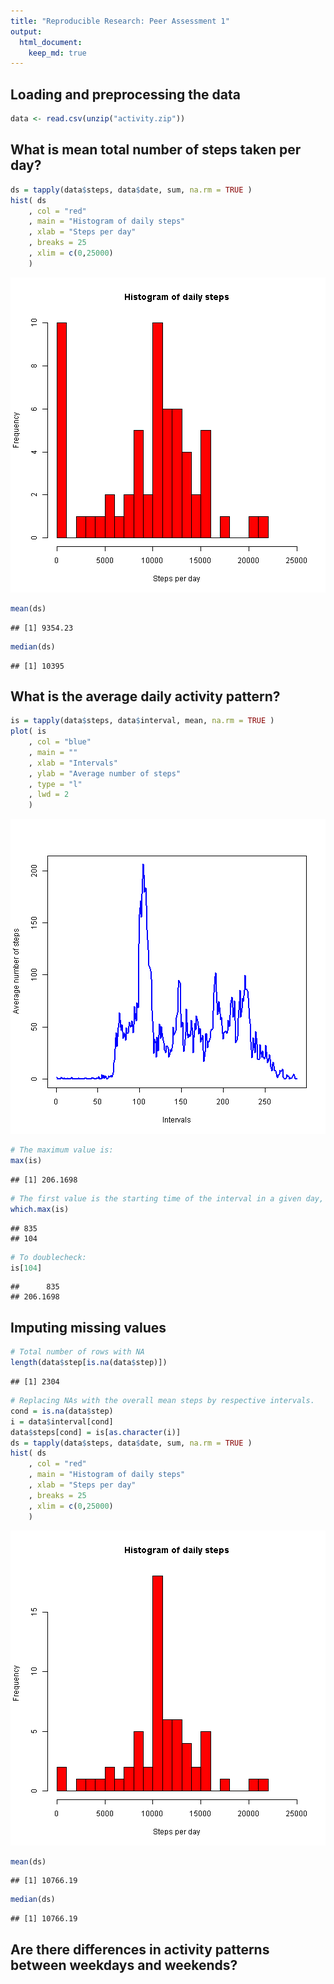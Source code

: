 ```yaml
---
title: "Reproducible Research: Peer Assessment 1"
output: 
  html_document:
    keep_md: true
---
```



## Loading and preprocessing the data

```r
data <- read.csv(unzip("activity.zip"))
```


## What is mean total number of steps taken per day?

```r
ds = tapply(data$steps, data$date, sum, na.rm = TRUE )
hist( ds
    , col = "red"
    , main = "Histogram of daily steps"
    , xlab = "Steps per day"
    , breaks = 25
    , xlim = c(0,25000)
    )
```

![plot of chunk unnamed-chunk-2](figure/unnamed-chunk-2-1.png) 

```r
mean(ds)
```

```
## [1] 9354.23
```

```r
median(ds)
```

```
## [1] 10395
```


## What is the average daily activity pattern?

```r
is = tapply(data$steps, data$interval, mean, na.rm = TRUE )
plot( is
    , col = "blue"
    , main = ""
    , xlab = "Intervals"
    , ylab = "Average number of steps"
    , type = "l"
    , lwd = 2
    )
```

![plot of chunk unnamed-chunk-3](figure/unnamed-chunk-3-1.png) 

```r
# The maximum value is:
max(is)
```

```
## [1] 206.1698
```

```r
# The first value is the starting time of the interval in a given day, the second is the index of the interval 
which.max(is)
```

```
## 835 
## 104
```

```r
# To doublecheck:
is[104]
```

```
##      835 
## 206.1698
```


## Imputing missing values

```r
# Total number of rows with NA
length(data$step[is.na(data$step)])
```

```
## [1] 2304
```

```r
# Replacing NAs with the overall mean steps by respective intervals.
cond = is.na(data$step)
i = data$interval[cond]
data$steps[cond] = is[as.character(i)]
ds = tapply(data$steps, data$date, sum, na.rm = TRUE )
hist( ds
    , col = "red"
    , main = "Histogram of daily steps"
    , xlab = "Steps per day"
    , breaks = 25
    , xlim = c(0,25000)
    )
```

![plot of chunk unnamed-chunk-4](figure/unnamed-chunk-4-1.png) 

```r
mean(ds)
```

```
## [1] 10766.19
```

```r
median(ds)
```

```
## [1] 10766.19
```

## Are there differences in activity patterns between weekdays and weekends?
